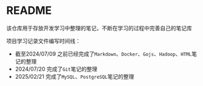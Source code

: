 # README

该仓库用于存放开发学习中整理的笔记，不断在学习的过程中完善自己的笔记库

项目学习记录文件编写时间线：

- 截至2024/07/09 之前已经完成了`Markdown`、`Docker`、`Gojs`、`Hadoop`、`HTML`笔记的整理
- 2024/07/20 完成了`Git`笔记的整理
- 2025/02/21 完成了`MySQL`、`PostgreSQL`笔记的整理